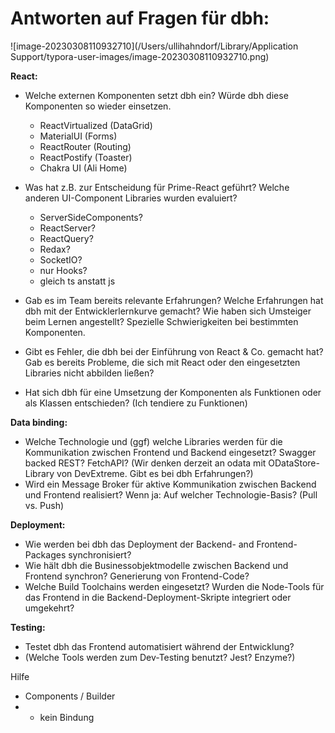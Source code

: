 **Antworten auf Fragen für dbh:**
====================

![image-20230308110932710](/Users/ullihahndorf/Library/Application Support/typora-user-images/image-20230308110932710.png)

**React:**

- Welche externen Komponenten setzt dbh ein? Würde dbh diese Komponenten so wieder einsetzen.
  - ReactVirtualized (DataGrid)
  - MaterialUI  (Forms)
  - ReactRouter (Routing)
  - ReactPostify (Toaster)
  - Chakra UI (Ali Home)
- Was hat z.B. zur Entscheidung für Prime-React geführt? Welche anderen UI-Component Libraries wurden evaluiert?
  - ServerSideComponents?
  - ReactServer?
  - ReactQuery?
  - Redax?
  - SocketIO?
  - nur Hooks?
  - gleich ts anstatt js

- Gab es im Team bereits relevante Erfahrungen? Welche Erfahrungen hat dbh mit der Entwicklerlernkurve gemacht? Wie haben sich Umsteiger beim Lernen angestellt? Spezielle Schwierigkeiten bei bestimmten Komponenten.
- Gibt es Fehler, die dbh bei der Einführung von React & Co. gemacht hat? Gab es bereits Probleme, die sich mit React oder den eingesetzten Libraries nicht abbilden ließen?
- Hat sich dbh für eine Umsetzung der Komponenten als Funktionen oder als Klassen entschieden? (Ich tendiere zu Funktionen)

**Data binding:**

- Welche Technologie und (ggf) welche Libraries werden für die Kommunikation zwischen Frontend und Backend eingesetzt? Swagger backed REST? FetchAPI? (Wir denken derzeit an odata mit ODataStore-Library von DevExtreme. Gibt es bei dbh Erfahrungen?)
- Wird ein Message Broker für aktive Kommunikation zwischen Backend und Frontend realisiert? Wenn ja: Auf welcher Technologie-Basis? (Pull vs. Push)

**Deployment:**

- Wie werden bei dbh das Deployment der Backend- and Frontend-Packages synchronisiert?
- Wie hält dbh die Businessobjektmodelle zwischen Backend und Frontend synchron? Generierung von Frontend-Code?
- Welche Build Toolchains werden eingesetzt? Wurden die Node-Tools für das Frontend in die Backend-Deployment-Skripte integriert oder umgekehrt?

**Testing:**

- Testet dbh das Frontend automatisiert während der Entwicklung? 
- (Welche Tools werden zum Dev-Testing benutzt? Jest? Enzyme?)

Hilfe

- Components / Builder
- - kein Bindung

